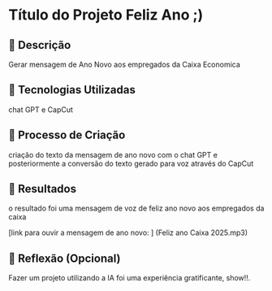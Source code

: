# Título do Projeto Feliz Ano  ;)

## 📒 Descrição
Gerar mensagem de Ano Novo aos empregados da Caixa Economica

## 🤖 Tecnologias Utilizadas
chat GPT e CapCut 

## 🧐 Processo de Criação
criação do texto da mensagem de ano novo com o chat GPT e posteriormente a conversão do texto gerado para voz através do CapCut

## 🚀 Resultados
o resultado foi uma mensagem de voz de feliz ano novo aos empregados da caixa

[link para ouvir a mensagem de ano novo: ] (Feliz ano Caixa 2025.mp3)

## 💭 Reflexão (Opcional)
Fazer um projeto utilizando a IA foi uma experiência gratificante, show!!.
